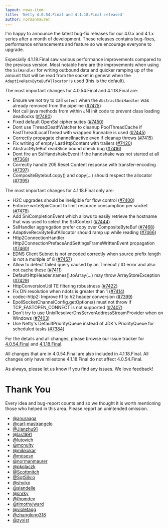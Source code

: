 ```yaml
---
layout: news-item
title: 'Netty 4.0.54.Final and 4.1.18.Final released'
author: normanmaurer
---
```


I'm happy to announce the latest bug-fix releases for our 4.0.x and 4.1.x series after a month of development.
These releases contains bug-fixes, performance enhancements and feature so we encourage everyone to upgrade.

Especially 4.1.18.Final saw various performance improvements compared to the previous version. Most notable here are the improvements when using the `SslHandler` for writing outbound data and quicker ramping up of the amount that will be read from the socket in general when the `AdaptiveRecvByteBufAllocator` is used (this is the default).

The most important changes for 4.0.54.Final and 4.1.18.Final are:

* Ensure we not try to call `select` when the `AbstractSniHandler` was already removed from the pipeline ([#7475](https://github.com/netty/netty/pull/7475))
* Not call java methods from within JNI init code to prevent class loading deadlocks ([#7480](https://github.com/netty/netty/pull/7480))
* Fixed default OpenSsl cipher suites ([#7450](https://github.com/netty/netty/pull/7450))
* Dont use ThreadDeathWatcher to cleanup PoolThreadCache if FastThreadLocalThread with wrapped Runnable is used ([#7445](https://github.com/netty/netty/pull/7445))
* Correctly propagate channelInactive even if cleanup throws ([#7415](https://github.com/netty/netty/pull/7415))
* Fix writing of empty LastHttpContent with trailers ([#7420](https://github.com/netty/netty/pull/7420))
* AbstractByteBuf readSlice bound check bug ([#7416](https://github.com/netty/netty/pull/7416))
* Dont fire an SslHandshakeEvent if the handshake was not started at all ([#7368](https://github.com/netty/netty/pull/7368))
* Correctly handle 205 Reset Content response with transfer-encoding ([#7397](https://github.com/netty/netty/pull/7397))
* CompositeBytebuf.copy() and copy(...) should respect the allocator ([#7395](https://github.com/netty/netty/pull/7395))

The most important changes for 4.1.18.Final only are:

* H2C upgrades should be ineligible for flow control ([#7400](https://github.com/netty/netty/pull/7400))
* Enforce writeSpinCount to limit resource consumption per socket ([#7478](https://github.com/netty/netty/pull/7478))
* Add SniCompletionEvent which allows to easily retrieve the hostname that was used to select the SslContext ([#7444](https://github.com/netty/netty/pull/7444))
* SslHandler aggregation prefer copy over CompositeByteBuf ([#7468](https://github.com/netty/netty/pull/7468))
* AdaptiveRecvByteBufAllocator should ramp up while reading ([#7466](https://github.com/netty/netty/pull/7466))
* Http2ConnectionHandler Http2ConnectionPrefaceAndSettingsFrameWrittenEvent propagation ([#7460](https://github.com/netty/netty/pull/7460))
* EDNS Client Subnet is not encoded correctly when source prefix length is not a multiple of 8 ([#7457](https://github.com/netty/netty/pull/7457))
* Allow to detect failed query caused by an Timeout / IO error and also not cache these ([#7411](https://github.com/netty/netty/pull/7411))
* DefaultHttpHeader.names().toArray(...) may throw ArrayStoreException ([#7429](https://github.com/netty/netty/pull/7429))
* HttpConversionUtil TE filtering robustness ([#7422](https://github.com/netty/netty/pull/7422))
* Fix DN resolution when ndots is greater than 1 ([#7414](https://github.com/netty/netty/pull/7414))
* codec-http2: Improve h1 to h2 header conversion ([#7399](https://github.com/netty/netty/pull/7399))
* EpollSocketChannelConfig.getOptions() must not throw if TCP_FASTOPEN_CONNECT is not supported ([#7407](https://github.com/netty/netty/pull/7407))
* Don't try to use UnixResolverDnsServerAddressStreamProvider when on Windows ([#7403](https://github.com/netty/netty/pull/7403))
* Use Netty's DefaultPriorityQueue instead of JDK's PriorityQueue for scheduled tasks  ([#7384](https://github.com/netty/netty/pull/7384))

For the details and all changes, please browse our issue tracker for [4.0.54.Final](https://github.com/netty/netty/issues?q=is%3Aclosed+milestone%3A4.0.54.Final) and [4.1.18.Final](https://github.com/netty/netty/issues?q=is%3Aclosed+milestone%3A4.1.18.Final).

All changes that are in 4.0.54.Final are also included in 4.1.18.Final. All changes only have milestone 4.1.18.Final do not affect 4.0.54.Final.

As always, please let us know if you find any issues. We love feedback!

# Thank You

Every idea and bug-report counts and so we thought it is worth mentioning those who helped in this area. Please report an unintended omission.


* [@anuraaga](https://github.com/anuraaga)
* [@carl-mastrangelo](https://github.com/carl-mastrangelo)
* [@Jianzhu91](https://github.com/Jianzhu91)
* [@las1991](https://github.com/las1991)
* [@lutovich](https://github.com/lutovich)
* [@mcnulty](https://github.com/mcnulty)
* [@mikkokar](https://github.com/mikkokar)
* [@mosesn](https://github.com/mosesn)
* [@normanmaurer](https://github.com/normanmaurer)
* [@pkolaczk](https://github.com/pkolaczk)
* [@Scottmitch](https://github.com/Scottmitch)
* [@SgtSilvio](https://github.com/SgtSilvio)
* [@shyiko](https://github.com/shyiko)
* [@slandelle](https://github.com/slandelle)
* [@snrky](https://github.com/snrky)
* [@thomdev](https://github.com/thomdev)
* [@timothyjward](https://github.com/timothyjward)
* [@violetagg](https://github.com/violetagg)
* [@zhanglong318](https://github.com/zhanglong318)
* [@zyxist](https://github.com/zyxist)
